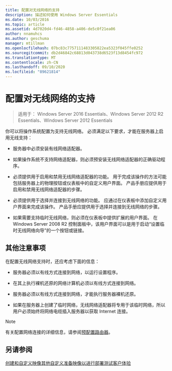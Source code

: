 ```yaml
---
title: 配置对无线网络的支持
description: 描述如何使用 Windows Server Essentials
ms.date: 10/03/2016
ms.topic: article
ms.assetid: 4d7020d4-fd46-4858-a406-de5c0f21ea06
author: nnamuhcs
ms.author: geschuma
manager: mtillman
ms.openlocfilehash: 07bc83c7757111483305822ea5323f045ffe0252
ms.sourcegitcommit: db2d46842c68813d043738d6523f13d8454fc972
ms.translationtype: MT
ms.contentlocale: zh-CN
ms.lasthandoff: 09/10/2020
ms.locfileid: "89621814"
---
```

# <a name="configure-support-for-a-wireless-network"></a>配置对无线网络的支持

>适用于： Windows Server 2016 Essentials、Windows Server 2012 R2 Essentials、Windows Server 2012 Essentials

你可以将操作系统配置为支持无线网络。 必须满足以下要求，才能在服务器上启用无线支持：

-   服务器中必须安装有线网络适配器。

-   如果操作系统不支持网络适配器，则必须预安装无线网络适配器的正确驱动程序。

-   必须提供用于启用和禁用无线网络适配器的功能。 用于完成该操作的方法可能包括服务器上的物理按钮或仪表板中的自定义用户界面。 产品手册应提供用于启用和禁用无线网络适配器的步骤。

-   必须提供用于选择并连接到无线网络的功能。 应通过在仪表板中添加自定义用户界面来完成该操作。 产品手册应提供用于选择并连接到无线网络的步骤。

-   如果需要支持临时无线网络，则必须在仪表板中提供扩展的用户界面。 在 Windows Server 2008 R2 控制面板中，该用户界面可以是用于启动“设置临时无线网络向导”的一个按钮或链接。

## <a name="additional-considerations"></a>其他注意事项
 在配置无线网络支持时，还应考虑下面的信息：

-   服务器必须以有线方式连接到网络，以运行设置程序。

-   在其上执行裸机还原的网络计算机必须以有线方式连接到网络。

-   服务器必须以有线方式连接到网络，才能执行服务器裸机还原。

-   如果在服务器上创建了临时网络，无线网络适配器将专用于该临时网络，所以用户必须始终将网络电缆插入服务器以获取 Internet 连接。

> [!NOTE]
>  有关配置网络连接的详细信息，请参阅[预配置路由器](Preconfiguring-a-Router.md)。

## <a name="see-also"></a>另请参阅
 [创建和自定义映像](Creating-and-Customizing-the-Image.md)[其他自定义](Additional-Customizations.md)[准备映像以进行部署](Preparing-the-Image-for-Deployment.md)[测试客户体验](Testing-the-Customer-Experience.md)